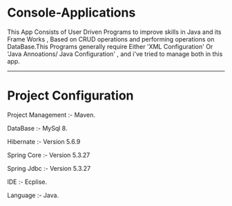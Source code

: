 # Console-Applications
This App Consists of User Driven Programs to improve skills in Java and its Frame Works , Based on CRUD operations and performing operations on DataBase.This Programs generally require Either 'XML Configuration' Or 'Java Annoations/ Java Configuration' , and i've tried to manage both in this app.                                               
___________________________________________________________________________________________________________
# Project Configuration
Project Management :- Maven.                                                                         

DataBase           :- MySql 8.

Hibernate          :- Version 5.6.9

Spring Core        :- Version 5.3.27

Spring Jdbc        :- Version 5.3.27

IDE                :- Ecplise.

Language           :- Java.
